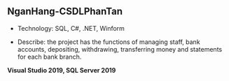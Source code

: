 ## NganHang-CSDLPhanTan

* Technology: SQL, C#, .NET, Winform

* Describe: the project has the functions of managing staff, bank accounts, depositing, withdrawing, transferring money and statements for each bank branch.

**Visual Studio 2019, SQL Server 2019**

